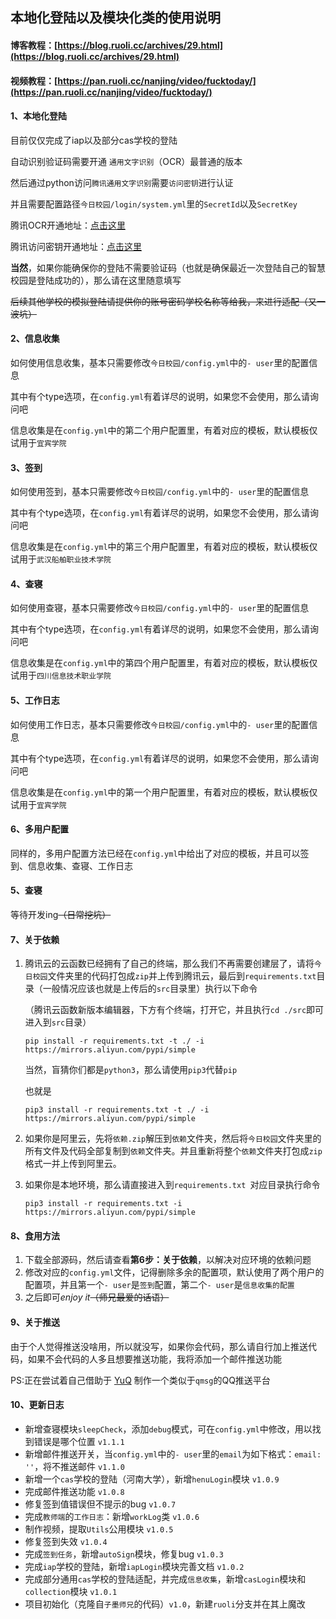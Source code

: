 ## 本地化登陆以及模块化类的使用说明



#### 博客教程：[https://blog.ruoli.cc/archives/29.html](https://blog.ruoli.cc/archives/29.html)

#### 视频教程：[https://pan.ruoli.cc/nanjing/video/fucktoday/](https://pan.ruoli.cc/nanjing/video/fucktoday/)

#### 1、本地化登陆

目前仅仅完成了iap以及部分cas学校的登陆

自动识别验证码需要开通 `通用文字识别`（OCR）最普通的版本

然后通过python访问`腾讯通用文字识别`需要`访问密钥`进行认证

并且需要配置路径`今日校园/login/system.yml`里的`SecretId`以及`SecretKey`

腾讯OCR开通地址：[点击这里](https://console.cloud.tencent.com/ocr/overview)

腾讯访问密钥开通地址：[点击这里](https://console.cloud.tencent.com/cam/capi)

**当然**，如果你能确保你的登陆不需要验证码（也就是确保最近一次登陆自己的智慧校园是登陆成功的），那么请在这里随意填写

~~后续其他学校的模拟登陆请提供你的账号密码学校名称等给我，来进行适配（又一波坑）~~

#### 2、信息收集

如何使用信息收集，基本只需要修改`今日校园/config.yml`中的`- user`里的配置信息

其中有个type选项，在`config.yml`有着详尽的说明，如果您不会使用，那么请询问吧

信息收集是在`config.yml`中的第二个用户配置里，有着对应的模板，默认模板仅试用于`宜宾学院`

#### 3、签到

如何使用签到，基本只需要修改`今日校园/config.yml`中的`- user`里的配置信息

其中有个type选项，在`config.yml`有着详尽的说明，如果您不会使用，那么请询问吧

信息收集是在`config.yml`中的第三个用户配置里，有着对应的模板，默认模板仅试用于`武汉船舶职业技术学院`

#### 4、查寝

如何使用查寝，基本只需要修改`今日校园/config.yml`中的`- user`里的配置信息

其中有个type选项，在`config.yml`有着详尽的说明，如果您不会使用，那么请询问吧

信息收集是在`config.yml`中的第四个用户配置里，有着对应的模板，默认模板仅试用于`四川信息技术职业学院`

#### 5、工作日志

如何使用工作日志，基本只需要修改`今日校园/config.yml`中的`- user`里的配置信息

其中有个type选项，在`config.yml`有着详尽的说明，如果您不会使用，那么请询问吧

信息收集是在`config.yml`中的第一个用户配置里，有着对应的模板，默认模板仅试用于`宜宾学院`

#### 6、多用户配置

同样的，多用户配置方法已经在`config.yml`中给出了对应的模板，并且可以签到、信息收集、查寝、工作日志

#### 5、查寝

等待开发ing~~（日常挖坑）~~

#### 7、关于依赖

1. 腾讯云的云函数已经拥有了自己的终端，那么我们不再需要创建层了，请将`今日校园`文件夹里的代码打包成`zip`并上传到腾讯云，最后到`requirements.txt`目录（一般情况应该也就是上传后的`src`目录里）执行以下命令

   （腾讯云函数新版本编辑器，下方有个终端，打开它，并且执行`cd ./src`即可进入到`src`目录）

   `pip install -r requirements.txt -t ./ -i https://mirrors.aliyun.com/pypi/simple`

   当然，盲猜你们都是`python3`，那么请使用`pip3`代替`pip`

   也就是

   `pip3 install -r requirements.txt -t ./ -i https://mirrors.aliyun.com/pypi/simple`

2. 如果你是阿里云，先将`依赖.zip`解压到`依赖`文件夹，然后将`今日校园`文件夹里的所有文件及代码全部复制到`依赖`文件夹。并且重新将整个`依赖`文件夹打包成`zip`格式一并上传到阿里云。

3. 如果你是本地环境，那么请直接进入到`requirements.txt `对应目录执行命令

   `pip3 install -r requirements.txt -i https://mirrors.aliyun.com/pypi/simple`

#### 8、食用方法

1. 下载全部源码，然后请查看**第6步：关于依赖**，以解决对应环境的依赖问题
2. 修改对应的`config.yml`文件，记得删除多余的配置项，默认使用了两个用户的配置项，并且第一个`- user`是`签到`配置，第二个`- user`是`信息收集的配置`
3. 之后即可*enjoy it*~~（师兄最爱的话语）~~

#### 9、关于推送

由于个人觉得推送没啥用，所以就没写，如果你会代码，那么请自行加上推送代码，如果不会代码的人多且想要推送功能，我将添加一个邮件推送功能

PS:正在尝试着自己借助于 [YuQ](https://yuqworks.gitee.io/yuq-doc/#/) 制作一个类似于`qmsg`的QQ推送平台

#### 10、更新日志

- 新增查寝模块`sleepCheck`，添加`debug`模式，可在`config.yml`中修改，用以找到错误是哪个位置 `v1.1.1`
- 新增邮件推送开关，当`config.yml`中的`- user`里的`email`为如下格式：`email: ''`，将不推送邮件 `v1.1.0`
- 新增一个`cas`学校的登陆（河南大学），新增`henuLogin`模块 `v1.0.9`
- 完成邮件推送功能 `v1.0.8`
- 修复签到值错误但不提示的bug `v1.0.7`
- 完成`教师端`的`工作日志`：新增`workLog`类 `v1.0.6`
- 制作视频，提取`Utils`公用模块 `v1.0.5`
- 修复签到失效 `v1.0.4`
- 完成`签到任务`，新增`autoSign`模块，修复bug `v1.0.3`
- 完成`iap`学校的登陆，新增`iapLogin`模块完善文档 `v1.0.2`
- 完成部分通用`cas`学校的登陆适配，并完成`信息收集`，新增`casLogin`模块和`collection`模块 `v1.0.1`
- 项目初始化（克隆自`子墨师兄`的代码）`v1.0`，新建`ruoli`分支并在其上魔改